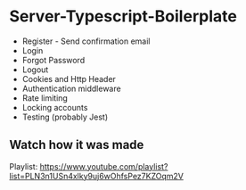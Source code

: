 # Server-Typescript-Boilerplate

* Register - Send confirmation email
* Login
* Forgot Password
* Logout  
* Cookies and Http Header
* Authentication middleware
* Rate limiting
* Locking accounts
* Testing (probably Jest)

## Watch how it was made

Playlist: https://www.youtube.com/playlist?list=PLN3n1USn4xlky9uj6wOhfsPez7KZOqm2V


